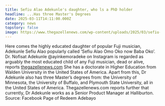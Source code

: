 ```yaml
---
title: Sefiu Alao Adekunle's daughter, who ls a PhD holder
headline: ...Has three Master's Degrees
date: 2025-03-11T14:11:00.000Z
category: news
topstory: false
image: https://www.thegazellenews.com/wp-content/uploads/2025/03/sefiu-Alaos-daughter-2.jpg
---
```

Here comes the highly educated daughter of popular Fuji musician, Adekunle Sefiu Alao popularly called ‘Sefiu Alao Omo Oko now Baba Oko’. 
Dr. Nofisat Adekunle @ayinkemoradeke on Instagram is regarded as arguably the most educated child of any Fuji musician, dead or alive, reports [thegazellenews.com](http://thegazellenews.com/)
She has a doctorate in Higher Education from Walden University in the United States of America.
Apart from this, Dr Adekunle also has three Master’s degrees from: the University of Minnesota, the University of Buffalo, and Plymouth State University, all in the United States of America.
Thegazellenews.com reports further that currently, Dr Adekunle works as a Senior Product Manager at Halliburton. 
Source: Facebook Page of Redeem Adebayo
